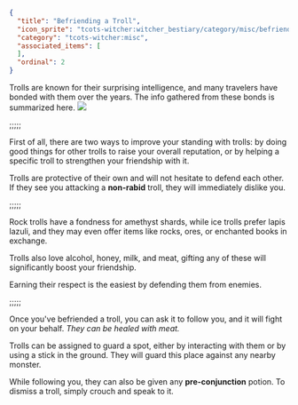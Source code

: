 ```json
{
  "title": "Befriending a Troll",
  "icon_sprite": "tcots-witcher:witcher_bestiary/category/misc/befriending_troll",
  "category": "tcots-witcher:misc",
  "associated_items": [
  ],
  "ordinal": 2
}
```

Trolls are known for their surprising intelligence, and many travelers have bonded with them over the years.
The info gathered from these bonds is summarized here.
![](tcots-witcher:textures/gui/sprites/witcher_bestiary/entries/rock_troll/rock_troll_friend.png,fit)


;;;;;

First of all, there are two ways to improve your standing with trolls:
by doing good things for other trolls to raise your overall reputation,
or by helping a specific troll to strengthen your friendship with it.


Trolls are protective of their own and will not hesitate to defend each other. 
If they see you attacking a __non-rabid__ troll, they will immediately dislike you.

;;;;;

Rock trolls have a fondness for amethyst shards, while ice trolls prefer lapis lazuli, 
and they may even offer items like rocks, ores, or enchanted books in exchange.

Trolls also love alcohol, honey, milk, and meat, gifting any of these will significantly boost your friendship. 


Earning their respect is the easiest by defending them from enemies.

;;;;;

Once you've befriended a troll, you can ask it to follow you, and it will fight on your behalf.
*They can be healed with meat.*

Trolls can be assigned to guard a spot, either by interacting with them or by using a stick in the ground.
They will guard this place against any nearby monster.

While following you, they can also be given any __pre-conjunction__ potion. To dismiss a troll, simply crouch and speak to it.